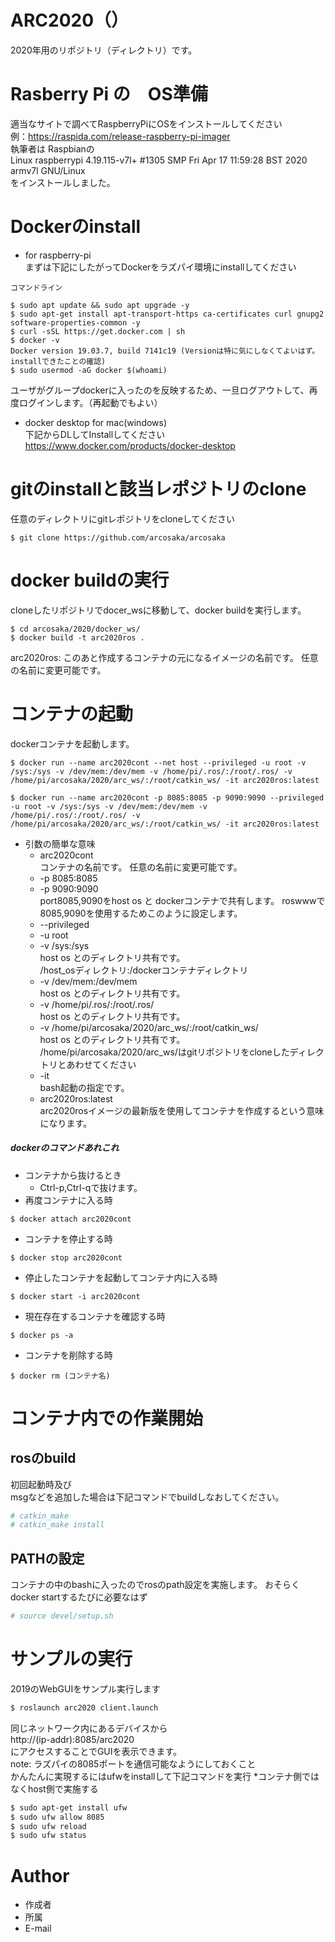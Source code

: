# ARC2020（）

2020年用のリポジトリ（ディレクトリ）です。

# Rasberry Pi の　OS準備
適当なサイトで調べてRaspberryPiにOSをインストールしてください  
例：https://raspida.com/release-raspberry-pi-imager  
執筆者は Raspbianの  
Linux raspberrypi 4.19.115-v7l+ #1305 SMP Fri Apr 17 11:59:28 BST 2020 armv7l GNU/Linux  
をインストールしました。  

# Dockerのinstall
- for raspberry-pi  
まずは下記にしたがってDockerをラズパイ環境にinstallしてください
```
コマンドライン

$ sudo apt update && sudo apt upgrade -y
$ sudo apt-get install apt-transport-https ca-certificates curl gnupg2 software-properties-common -y
$ curl -sSL https://get.docker.com | sh
$ docker -v
Docker version 19.03.7, build 7141c19 (Versionは特に気にしなくてよいはず。installできたことの確認)
$ sudo usermod -aG docker $(whoami)

```
ユーザがグループdockerに入ったのを反映するため、一旦ログアウトして、再度ログインします。（再起動でもよい）

- docker desktop for mac(windows)  
下記からDLしてInstallしてください  
https://www.docker.com/products/docker-desktop

# gitのinstallと該当レポジトリのclone

任意のディレクトリにgitレポジトリをcloneしてください
```
$ git clone https://github.com/arcosaka/arcosaka

```

# docker buildの実行
cloneしたリポジトリでdocer_wsに移動して、docker buildを実行します。
```
$ cd arcosaka/2020/docker_ws/
$ docker build -t arc2020ros .

```
arc2020ros: このあと作成するコンテナの元になるイメージの名前です。
            任意の名前に変更可能です。

# コンテナの起動
dockerコンテナを起動します。

```
$ docker run --name arc2020cont --net host --privileged -u root -v /sys:/sys -v /dev/mem:/dev/mem -v /home/pi/.ros/:/root/.ros/ -v /home/pi/arcosaka/2020/arc_ws/:/root/catkin_ws/ -it arc2020ros:latest

$ docker run --name arc2020cont -p 8085:8085 -p 9090:9090 --privileged -u root -v /sys:/sys -v /dev/mem:/dev/mem -v /home/pi/.ros/:/root/.ros/ -v /home/pi/arcosaka/2020/arc_ws/:/root/catkin_ws/ -it arc2020ros:latest
```
- 引数の簡単な意味
  - arc2020cont   
              コンテナの名前です。
              任意の名前に変更可能です。
  - -p 8085:8085  
  - -p 9090:9090  
               port8085,9090をhost os と dockerコンテナで共有します。
               roswwwで8085,9090を使用するためこのように設定します。
  - --privileged 
  - -u root
  - -v /sys:/sys  
                  host os とのディレクトリ共有です。  
                  /host_osディレクトリ:/dockerコンテナディレクトリ
  - -v /dev/mem:/dev/mem  
                  host os とのディレクトリ共有です。
  - -v /home/pi/.ros/:/root/.ros/  
                  host os とのディレクトリ共有です。
  - -v /home/pi/arcosaka/2020/arc_ws/:/root/catkin_ws/  
                  host os とのディレクトリ共有です。  
                  /home/pi/arcosaka/2020/arc_ws/はgitリポジトリをcloneしたディレクトリとあわせてください
  - -it  
                  bash起動の指定です。
  - arc2020ros:latest  
                  arc2020rosイメージの最新版を使用してコンテナを作成するという意味になります。

##### dockerのコマンドあれこれ
- コンテナから抜けるとき
  - Ctrl-p,Ctrl-qで抜けます。
- 再度コンテナに入る時
```
$ docker attach arc2020cont
```
- コンテナを停止する時
```
$ docker stop arc2020cont
```
- 停止したコンテナを起動してコンテナ内に入る時
```
$ docker start -i arc2020cont
```
- 現在存在するコンテナを確認する時
```
$ docker ps -a
```
- コンテナを削除する時
```
$ docker rm (コンテナ名)
```

# コンテナ内での作業開始
## rosのbuild
初回起動時及び  
msgなどを追加した場合は下記コマンドでbuildしなおしてください。
```bash
# catkin_make
# catkin_make install
```

## PATHの設定 
コンテナの中のbashに入ったのでrosのpath設定を実施します。
おそらくdocker startするたびに必要なはず
```bash
# source devel/setup.sh
```



# サンプルの実行
2019のWebGUIをサンプル実行します

```bash
$ roslaunch arc2020 client.launch
```
同じネットワーク内にあるデバイスから  
http://(ip-addr):8085/arc2020  
にアクセスすることでGUIを表示できます。  
note: ラズパイの8085ポートを通信可能なようにしておくこと  
      かんたんに実現するにはufwをinstallして下記コマンドを実行
      *コンテナ側ではなくhost側で実施する
```bash
$ sudo apt-get install ufw
$ sudo ufw allow 8085
$ sudo ufw reload
$ sudo ufw status
```

# Author

* 作成者
* 所属
* E-mail
